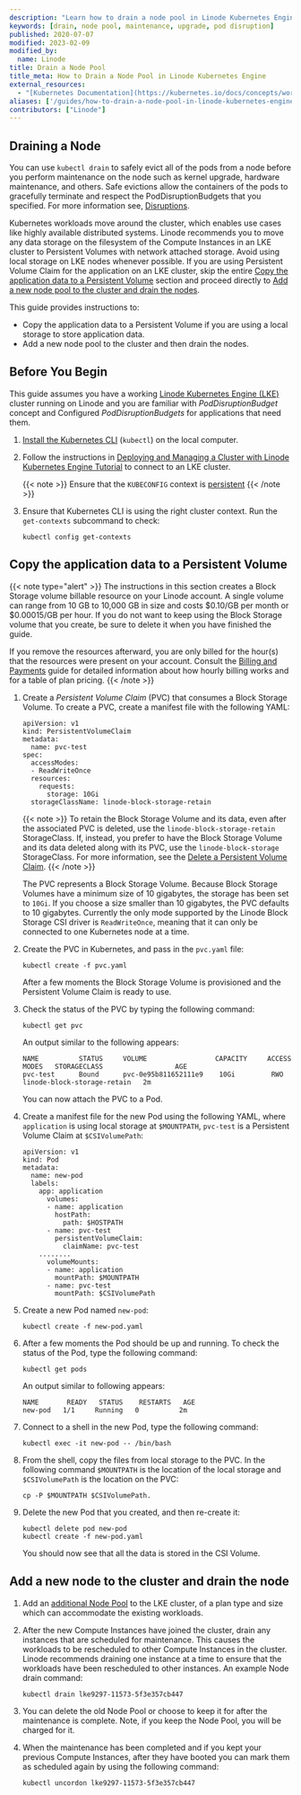```yaml
---
description: "Learn how to drain a node pool in Linode Kubernetes Engine, create a Persistent Volume and copy the application data to a Persistent Volume."
keywords: [drain, node pool, maintenance, upgrade, pod disruption]
published: 2020-07-07
modified: 2023-02-09
modified_by:
  name: Linode
title: Drain a Node Pool
title_meta: How to Drain a Node Pool in Linode Kubernetes Engine
external_resources:
  - "[Kubernetes Documentation](https://kubernetes.io/docs/concepts/workloads/pods/disruptions/)"
aliases: ['/guides/how-to-drain-a-node-pool-in-linode-kubernetes-engine/']
contributors: ["Linode"]
---
```


## Draining a Node

You can use `kubectl drain` to safely evict all of the pods from a node before you perform maintenance on the node such as kernel upgrade, hardware maintenance, and others. Safe evictions allow the containers of the pods to gracefully terminate and respect the PodDisruptionBudgets that you specified. For more information see, [Disruptions](https://kubernetes.io/docs/concepts/workloads/pods/disruptions/).

Kubernetes workloads move around the cluster, which enables use cases like highly available distributed systems. Linode recommends you to move any data storage on the filesystem of the Compute Instances in an LKE cluster to Persistent Volumes with network attached storage. Avoid using local storage on LKE nodes whenever possible. If you are using Persistent Volume Claim for the application on an LKE cluster, skip the entire [Copy the application data to a Persistent Volume](#copy-the-application-data-to-a-persistent-volume) section and proceed directly to [Add a new node pool to the cluster and drain the nodes](#add-a-new-node-pool-to-the-cluster-and-drain-the-nodes).

This guide provides instructions to:

- Copy the application data to a Persistent Volume if you are using a local storage to store application data.
- Add a new node pool to the cluster and then drain the nodes.

## Before You Begin

This guide assumes you have a working [Linode Kubernetes Engine (LKE)](https://www.linode.com/products/kubernetes/) cluster running on Linode and you are familiar with *PodDisruptionBudget* concept and Configured *PodDisruptionBudgets* for applications that need them.

1.  [Install the Kubernetes CLI](/docs/products/compute/kubernetes/guides/kubectl/) (`kubectl`) on the local computer.

1.  Follow the instructions in [Deploying and Managing a Cluster with Linode Kubernetes Engine Tutorial](/docs/products/compute/kubernetes/) to connect to an LKE cluster.

    {{< note >}}
    Ensure that the `KUBECONFIG` context is [persistent](/docs/products/compute/kubernetes/guides/kubectl/#persist-the-kubeconfig-context)
    {{< /note >}}

1.  Ensure that Kubernetes CLI is using the right cluster context. Run the `get-contexts` subcommand to check:

    ```command
    kubectl config get-contexts
    ```

## Copy the application data to a Persistent Volume

{{< note type="alert" >}}
The instructions in this section creates a Block Storage volume billable resource on your Linode account. A single volume can range from 10 GB to 10,000 GB in size and costs $0.10/GB per month or $0.00015/GB per hour. If you do not want to keep using the Block Storage volume that you create, be sure to delete it when you have finished the guide.

If you remove the resources afterward, you are only billed for the hour(s) that the resources were present on your account. Consult the [Billing and Payments](/docs/products/platform/billing/) guide for detailed information about how hourly billing works and for a table of plan pricing.
{{< /note >}}

1.  Create a *Persistent Volume Claim* (PVC) that consumes a Block Storage Volume. To create a PVC, create a manifest file with the following YAML:

    ```file {title="pvc.yaml" lang=yaml}
    apiVersion: v1
    kind: PersistentVolumeClaim
    metadata:
      name: pvc-test
    spec:
      accessModes:
      - ReadWriteOnce
      resources:
        requests:
          storage: 10Gi
      storageClassName: linode-block-storage-retain
    ```

    {{< note >}}
    To retain the Block Storage Volume and its data, even after the associated PVC is deleted, use the `linode-block-storage-retain` StorageClass. If, instead, you prefer to have the Block Storage Volume and its data deleted along with its PVC, use the `linode-block-storage` StorageClass. For more information, see the [Delete a Persistent Volume Claim](/docs/guides/deploy-volumes-with-the-linode-block-storage-csi-driver/#delete-a-persistent-volume-claim).
    {{< /note >}}

    The PVC represents a Block Storage Volume. Because Block Storage Volumes have a minimum size of 10 gigabytes, the storage has been set to `10Gi`. If you choose a size smaller than 10 gigabytes, the PVC defaults to 10 gigabytes. Currently the only mode supported by the Linode Block Storage CSI driver is `ReadWriteOnce`, meaning that it can only be connected to one Kubernetes node at a time.

1.  Create the PVC in Kubernetes, and pass in the `pvc.yaml` file:

    ```command
    kubectl create -f pvc.yaml
    ```

    After a few moments the Block Storage Volume is provisioned and the Persistent Volume Claim is ready to use.

1.  Check the status of the PVC by typing the following command:

    ```command
    kubectl get pvc
    ```

    An output similar to the following appears:

    ```output
    NAME          STATUS     VOLUME                 CAPACITY     ACCESS MODES   STORAGECLASS                  AGE
    pvc-test      Bound      pvc-0e95b811652111e9    10Gi         RWO           linode-block-storage-retain   2m
    ```

    You can now attach the PVC to a Pod.

1.  Create a manifest file for the new Pod using the following YAML, where `application` is using local storage at `$MOUNTPATH`, `pvc-test` is a Persistent Volume Claim at `$CSIVolumePath`:

    ```file {title="new-pod.yaml" lang=yaml}
    apiVersion: v1
    kind: Pod
    metadata:
      name: new-pod
      labels:
        app: application
          volumes:
          - name: application
            hostPath:
              path: $HOSTPATH
          - name: pvc-test
            persistentVolumeClaim:
              claimName: pvc-test
        ........
          volumeMounts:
          - name: application
            mountPath: $MOUNTPATH
          - name: pvc-test
            mountPath: $CSIVolumePath
    ```

1.  Create a new Pod named `new-pod`:

    ```command
    kubectl create -f new-pod.yaml
    ```

1.  After a few moments the Pod should be up and running. To check the status of the Pod, type the following command:

    ```command
    kubectl get pods
    ```

    An output similar to following appears:

    ```output
    NAME       READY   STATUS    RESTARTS   AGE
    new-pod   1/1     Running   0          2m
    ```

1.  Connect to a shell in the new Pod, type the following command:

    ```command
    kubectl exec -it new-pod -- /bin/bash
    ```

1.  From the shell, copy the files from local storage to the PVC. In the following command `$MOUNTPATH` is the location of the local storage and `$CSIVolumePath` is the location on the PVC:

    ```command
    cp -P $MOUNTPATH $CSIVolumePath.
    ```

1. Delete the new Pod that you created, and then re-create it:

    ```command
    kubectl delete pod new-pod
    kubectl create -f new-pod.yaml
    ```

    You should now see that all the data is stored in the CSI Volume.

## Add a new node to the cluster and drain the node

1. Add an [additional Node Pool](/docs/products/compute/kubernetes/guides/manage-node-pools/#add-a-node-pool) to the LKE cluster, of a plan type and size which can accommodate the existing workloads.

1. After the new Compute Instances have joined the cluster, drain any instances that are scheduled for maintenance. This causes the workloads to be rescheduled to other Compute Instances in the cluster. Linode recommends draining one instance at a time to ensure that the workloads have been rescheduled to other instances. An example Node drain command:

    ```command
    kubectl drain lke9297-11573-5f3e357cb447
    ```

1. You can delete the old Node Pool or choose to keep it for after the maintenance is complete. Note, if you keep the Node Pool, you will be charged for it.

1. When the maintenance has been completed and if you kept your previous Compute Instances, after they have booted you can mark them as scheduled again by using the following command:

    ```command
    kubectl uncordon lke9297-11573-5f3e357cb447
    ```